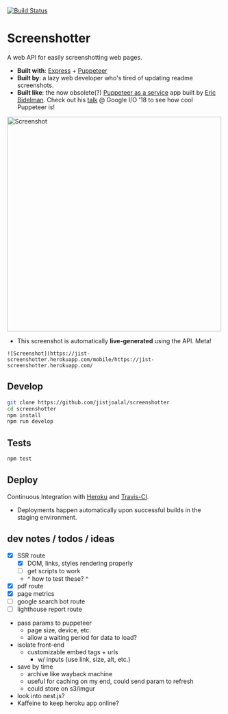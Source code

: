 [![Build Status](https://travis-ci.com/jistjoalal/screenshotter.svg?branch=master)](https://travis-ci.com/jistjoalal/screenshotter)

# Screenshotter

A web API for easily screenshotting web pages.

- **Built with**: [Express](https://expressjs.com/) + [Puppeteer](https://github.com/GoogleChrome/puppeteer)
- **Built by**: a lazy web developer who's tired of updating readme screenshots.
- **Built like**: the now obsolete(?) [Puppeteer as a service](https://github.com/GoogleChromeLabs/pptraas.com) app built by [Eric Bidelman](https://github.com/ebidel). Check out his [talk](https://www.youtube.com/watch?v=lhZOFUY1weo) @ Google I/O '18 to see how cool Puppeteer is!

[<img src="https://jist-screenshotter.herokuapp.com/v1/desktop/https://jist-screenshotter.herokuapp.com/" alt="Screenshot" width="500" />](https://jist-screenshotter.herokuapp.com/)

- This screenshot is automatically **live-generated** using the API. Meta!

```
![Screenshot](https://jist-screenshotter.herokuapp.com/mobile/https://jist-screenshotter.herokuapp.com/
```

## Develop

```bash
git clone https://github.com/jistjoalal/screenshotter
cd screenshotter
npm install
npm run develop
```

## Tests

```bash
npm test
```

## Deploy

Continuous Integration with [Heroku](https://devcenter.heroku.com/articles/github-integration#automatic-deploys) and [Travis-CI](https://travis-ci.com).

- Deployments happen automatically upon successful builds in the staging environment.

## dev notes / todos / ideas

- [x] SSR route
  - [x] DOM, links, styles rendering properly
  - [ ] get scripts to work
  - ^ how to test these? ^
- [x] pdf route
- [x] page metrics
- [ ] google search bot route
- [ ] lighthouse report route
- pass params to puppeteer
  - page size, device, etc.
  - allow a waiting period for data to load?
- isolate front-end
  - customizable embed tags + urls
    - w/ inputs (use link, size, alt, etc.)
- save by time
  - archive like wayback machine
  - useful for caching on my end, could send param to refresh
  - could store on s3/imgur
- look into nest.js?
- Kaffeine to keep heroku app online?
